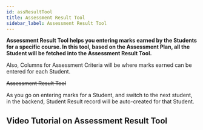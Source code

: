 ```yaml
---
id: assResultTool
title: Assessment Result Tool
sidebar_label: Assessment Result Tool
---
```


**Assessment Result Tool helps you entering marks earned by the Students for a specific course. In this tool, based on the Assessment Plan, all the Student will be fetched into the Assessment Result Tool.**

Also, Columns for Assessment Criteria will be where marks earned can be entered for each Student.

~~Assessment Result Tool~~

As you go on entering marks for a Student, and switch to the next student, in the backend, Student Result record will be auto-created for that Student.

## Video Tutorial on Assessment Result Tool
